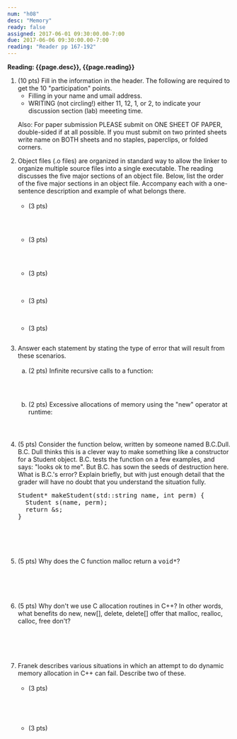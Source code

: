 ```yaml
---
num: "h08"
desc: "Memory"
ready: false
assigned: 2017-06-01 09:30:00.00-7:00
due: 2017-06-06 09:30:00.00-7:00
reading: "Reader pp 167-192"
---
```

 
 <div style='display:none'>
https://ucsb-cs32-s17.github.io/hwk/h08/
</div>

<b>Reading: {{page.desc}},  {{page.reading}}</b>
 
<ol start="1">

<li>(10 pts) Fill in the information in the header. The following are required to get the 10 "participation" points.
    <ul>
    <li>Filling in your name and umail address.<br /></li>
    <li>WRITING (not circling!) either 11, 12, 1, or 2, to indicate your discussion section (lab) meeeting time.<br /></li>
    </ul>
    <p>Also: For paper submission PLEASE submit on ONE SHEET OF PAPER, double-sided if at all possible. If you must submit  on two printed sheets write name on BOTH sheets and no staples, paperclips, or folded corners.<br />
    </p>
 </li> 


 <li>Object files (.o files) are organized in standard way to allow the linker to organize multiple source files into a single executable. The reading discusses the five major sections of an object file. Below, list the order of the five major sections in an object file. Accompany each with a one-sentence description and example of what belongs there. 
  <ul>
    <li style='margin-bottom:2em;'>(3 pts)</li>
    
    <li style='margin-bottom:2em;'>(3 pts)</li>
    
    <li style='margin-bottom:2em;'>(3 pts)</li>
    
    <li style='margin-bottom:2em;'>(3 pts)</li>
    
    <li style='margin-bottom:2em;'>(3 pts)</li>
  </ul>
  </li>

 <div class="pagebreak"></div>

 <li>Answer each statement by stating the type of error that will result from these scenarios. 
  <ol type='a'>
    <li style='margin-bottom:2em;'>(2 pts) Infinite recursive calls to a function:</li>
    
    <li style='margin-bottom:4em;'>(2 pts) Excessive allocations of memory using the "new" operator at runtime:</li>
  </ol>
  </li>


<li style='margin-bottom:6em;'>(5 pts) Consider the function below, written by someone named B.C.Dull. B.C. Dull thinks this is a clever way to make something like a constructor for a Student object. B.C. tests the function on a few examples, and says: "looks ok to me". But B.C. has sown the seeds of destruction here. What is B.C.'s error? Explain briefly, but with just enough detail that the grader will have no doubt that you understand the situation fully.<br />
  
<pre>
Student* makeStudent(std::string name, int perm) {
  Student s(name, perm);
  return &s;
}
</pre>
  </li>
  
  <li style='margin-bottom:6em;'>(5 pts) Why does the C function malloc return a <tt>void*</tt>?</li>
  
  <li style='margin-bottom:6em;'>(5 pts) Why don't we use C allocation routines in C++? In other words, what benefits do new, new[], delete, delete[] offer that malloc, realloc, calloc, free don't? 
  </li>

 <li>Franek describes various situations in which an attempt to do dynamic memory allocation in C++ can fail. Describe two of these. 
  <ul>
    <li style='margin-bottom:3em;'>(3 pts)</li>
    
    <li style='margin-bottom:3em;'>(3 pts)</li>
    
  </ul>
  </li>


</ol>
